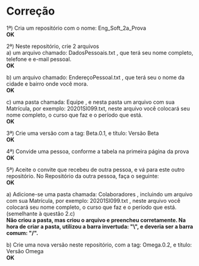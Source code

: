 # Correção

1ª) Cria um repositório com o nome: Eng_Soft_2a_Prova  
**OK**  

2ª) Neste repositório, crie 2 arquivos   
a) um arquivo chamado: DadosPessoais.txt , que terá seu nome completo, telefone e e-mail pessoal.   
**OK**  

b) um arquivo chamado: EndereçoPessoal.txt , que terá seu o nome da cidade e bairro onde você mora.  
**OK**  

c) uma pasta chamada: Equipe , e nesta pasta um arquivo com sua Matrícula, por exemplo: 20201SI099.txt, neste arquivo você colocará seu nome completo, o curso que faz e o período que está.  
**OK**  

3ª) Crie uma versão com a tag: Beta.0.1, e título: Versão Beta  
**OK**  

4ª) Convide uma pessoa, conforme a tabela na primeira página da prova  
**OK**  

5ª) Aceite o convite que recebeu de outra pessoa, e vá para este outro repositório. No Repositório da outra pessoa, faça o seguinte:  
**OK**  

a) Adicione-se uma pasta chamada: Colaboradores , incluindo um arquivo com sua Matrícula, por exemplo: 20201SI099.txt , neste arquivo você colocará seu nome completo, o curso que faz e o período que está. (semelhante à questão 2.c)  
**Não criou a pasta, mas criou o arquivo e preencheu corretamente. Na hora de criar a pasta, utilizou a barra invertuda: "\\", e deveria ser a barra comum: "/".**  

b) Crie uma nova versão neste repositório, com a tag: Omega.0.2, e título: Versão Omega  
**OK**  
